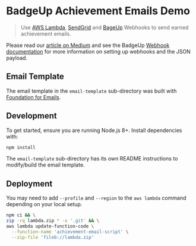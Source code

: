 # BadgeUp Achievement Emails Demo
> Use [AWS Lambda](https://aws.amazon.com/lambda/), [SendGrid](https://sendgrid.com/) and [BageUp](https://www.badgeup.io/) Webhooks to send earned achievement emails.

Please read our [article on Medium](https://blog.badgeup.io/serverless-user-engagement-with-aws-lambda-sendgrid-badgeup-and-node-js-53cdc4fa1ddd) and see the BadgeUp [Webhook documentation](https://docs.badgeup.io/platform/advanced/webhooks/) for more information on setting up webhooks and the JSON payload.

## Email Template
The email template in the `email-template` sub-directory was built with [Foundation for Emails](https://foundation.zurb.com/emails.html).

## Development
To get started, ensure you are running Node.js 8+. Install dependencies with:

```bash
npm install
```

The `email-template` sub-directory has its own README instructions to modify/build the email template.

## Deployment
You may need to add `--profile` and `--region` to the `aws lambda` command depending on your local setup.

```bash
npm ci && \
zip -rq lambda.zip * -x '.git' && \
aws lambda update-function-code \
  --function-name 'achievement-email-script' \
  --zip-file 'fileb://lambda.zip'
```
